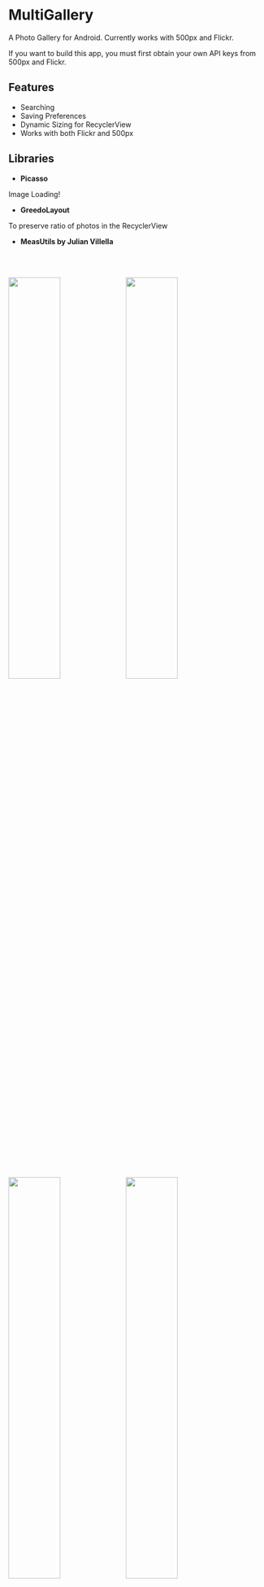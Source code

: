 # MultiGallery
A Photo Gallery for Android. Currently works with 500px and Flickr.

If you want to build this app, you must first obtain your own API keys from 500px and Flickr.

## Features
+ Searching
+ Saving Preferences
+ Dynamic Sizing for RecyclerView
+ Works with both Flickr and 500px

## Libraries
- **Picasso**

Image Loading!

- **GreedoLayout**

To preserve ratio of photos in the RecyclerView

- **MeasUtils by Julian Villella** 
<br />
<br />

<img src="https://raw.githubusercontent.com/Li-Eric/resources/master/Screenshot_2017-05-21-02-16-14.jpg?token=AONm9bdBsbcfMNSe6U-XS3fYW8x9wRZ7ks5ZKm-awA%3D%3D" width="45%"> </img> <img src="https://raw.githubusercontent.com/Li-Eric/resources/master/Screenshot_2017-05-21-02-16-03.jpg?token=AONm9SatAUlyToX7kb3Ut-dj89E_u61pks5ZKm-dwA%3D%3D" width="45%"> </img>

<img src="https://raw.githubusercontent.com/Li-Eric/resources/master/Screenshot_2017-05-21-21-39-12.jpg?token=AONm9d_G-b35X8RGrE3cM_VRD6Q8FNCkks5ZK4LjwA%3D%3D" width="45%"> </img> <img src="https://raw.githubusercontent.com/Li-Eric/resources/master/Screenshot_2017-05-21-21-35-31.jpg?token=AONm9Xqtw08LTXAQM9-yyfByGw702lsYks5ZK4LhwA%3D%3D" width="45%"> </img>

